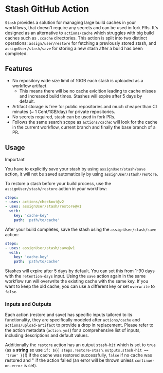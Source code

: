 <!--
# Copyright (c) The stash contributors
#
# Licensed under the Apache License, Version 2.0 (the "License");
# you may not use this file except in compliance with the License.
# You may obtain a copy of the License at
#
#     http://www.apache.org/licenses/LICENSE-2.0
#
# Unless required by applicable law or agreed to in writing, software
# distributed under the License is distributed on an "AS IS" BASIS,
# WITHOUT WARRANTIES OR CONDITIONS OF ANY KIND, either express or implied.
# See the License for the specific language governing permissions and
# limitations under the License.
-->

# Stash GitHub Action

`Stash` provides a solution for managing large build caches in your workflows, that doesn't require any secrets and can be used in fork PRs. It's designed as an alternative to `actions/cache` which struggles with big build caches such as `.ccache` directories. This action is split into two distinct operations: `assign/user/restore` for fetching a previously stored stash, and `assignUser/stash/save` for storing a new stash after a build has been completed.

## Features

- No repository wide size limit of 10GB each stash is uploaded as a workflow artifact.
    - This means there will be no cache evicition leading to cache misses and increased build times. Stashes will expire after 5 days by default.
- Artifact storage is free for public repositories and much cheaper than CI minutes (~ 1 Cent/1GB/day) for private repositories.
- No secrets required, stash can be used in fork PRs.
- Follows the same search scope as `actions/cache`: will look for the cache in the current workflow, current branch and finally the base branch of a PR.

## Usage

> [!IMPORTANT]
> You have to explicitly save your stash by using `assignUser/stash/save` action, it will not be saved automatically by using `assignUser/stash/restore`.

To restore a stash before your build process, use the `assignUser/stash/restore` action in your workflow:


```yaml
steps:
- uses: actions/checkout@v2
- uses: assignUser/stash/restore@v1
  with:
    key: 'cache-key'
    path: 'path/to/cache'
```

After your build completes, save the stash using the `assignUser/stash/save` action:

```yaml
steps:
- uses: assignUser/stash/save@v1
  with:
    key: 'cache-key'
    path: 'path/to/cache'
```
Stashes will expire after 5 days by default. You can set this from 1-90 days with the `retention-days` input. Using the `save` action again in the same workflow run will overwrite the existing cache with the same key. If you want to keep the old cache, you can use a different key or set `overwrite` to `false`.

### Inputs and Outputs

Each action (restore and save) has specific inputs tailored to its functionality, they are specifically modeled after `actions/cache` and `actions/upload-artifact` to provide a drop in replacement. Please refer to the action metadata (`action.yml`) for a comprehensive list of inputs, including descriptions and default values.

Additionally the `restore` action has an output `stash-hit` which is set to `true` (as a **string** so use `if: ${{ steps.restore-stash.outputs.stash-hit == 'true' }}`!) if the cache was restored successfully, `false` if no cache was restored and '' if the action failed (an error will be thrown unless `continue-on-error` is set).
